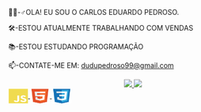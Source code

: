 🙋🏾-♂OLA! EU SOU O CARLOS EDUARDO PEDROSO.

🛠-ESTOU ATUALMENTE TRABALHANDO COM VENDAS

📚-ESTOU ESTUDANDO PROGRAMAÇÃO

📫-CONTATE-ME EM: dudupedroso99@gmail.com

<div align="center">
  <a href="https://github.com/carlosedupedroso">
  <img height="180em" src="https://github-readme-stats.vercel.app/api?username=carlosedupedroso&show_icons=true&theme=dark&include_all_commits=true&count_private=true"/>
  <img height="180em" src="https://github-readme-stats.vercel.app/api/top-langs/?username=carlosedupedroso&layout=compact&langs_count=7&theme=dark"/>

</div>

   <div>
   <img align="center" alt="carlos-Js" height="30" width="40" src="https://raw.githubusercontent.com/devicons/devicon/master/icons/javascript/javascript-plain.svg">
  <img align="center" alt="carlos-HTML" height="30" width="40" src="https://raw.githubusercontent.com/devicons/devicon/master/icons/html5/html5-original.svg">
  <img align="center" alt="carlos-CSS" height="30" width="40" src="https://raw.githubusercontent.com/devicons/devicon/master/icons/css3/css3-original.svg">
     
</div>

